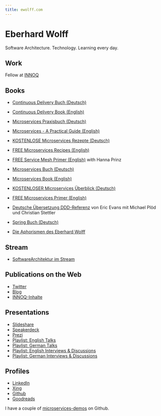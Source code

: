 ```yaml
---
title: ewolff.com
---
```


# Eberhard Wolff

Software Architecture. Technology. Learning every day.

## Work

Fellow at [INNOQ](http://innoq.com)

## Books

* [Continuous Delivery Buch (Deutsch)](http://continuous-delivery-buch.de)
* [Continuous Delivery Book (English)](http://continuous-delivery-book.com)

* [Microservices Praxisbuch (Deutsch)](http://microservices-praxisbuch.de)
* [Microservices - A Practical Guide (English)](http://practical-microservices.com/) 

* [KOSTENLOSE Microservices Rezepte (Deutsch)](http://microservices-praxisbuch.de/rezepte.html)
* [FREE Microservices Recipes (English)](http://practical-microservices.com/recipes.html)

* [FREE Service Mesh Primer (English)](https://leanpub.com/service-mesh-primer) with Hanna Prinz

* [Microservices Buch (Deutsch)](http://microservices-buch.de)
* [Microservices Book (English)](http://microservices-book.com)

* [KOSTENLOSER Microservices Überblick (Deutsch)](http://microservices-buch.de/ueberblick.html)
* [FREE Microservices Primer (English)](http://microservices-book.com/primer.html)

* [Deutsche Übersetzung DDD-Referenz](https://ddd-referenz.de/) von Eric Evans mit Michael Plöd und Christian Stettler

* [Spring Buch (Deutsch)](http://spring-buch.de)
* [Die Aphorismen des Eberhard Wolff](https://entwickler.de/press/buecher/die-aphorismen-des-eberhard-wolff-579813305.html)

## Stream

* [SoftwareArchitektur im Stream](https://software-architektur.tv)

## Publications on the Web

  * [Twitter](https://twitter.com/ewolff)
  * [Blog](http://www.heise.de/developer/Continuous-Architecture-2687847.html)
  * [INNOQ-Inhalte](https://www.innoq.com/de/staff/eberhard-wolff/)
  
## Presentations

 * [Slideshare](http://www.slideshare.net/ewolff/presentations)
 * [Speakerdeck](https://speakerdeck.com/ewolff)
 * [Prezi](https://prezi.com/user/ewolff/)
 * [Playlist: English Talks](https://www.youtube.com/playlist?list=PLeXlULyOtEndP47qFtSoVevPoZ2D1h55X)
 * [Playlist: German Talks](https://www.youtube.com/playlist?list=PLeXlULyOtEnc90Ix0WwT1YPPnQKeGy4CP)
 * [Playlist: English Interviews & Discussions](https://www.youtube.com/playlist?list=PLeXlULyOtEneFtbnf0bTy5aY7DSJ6PsGq)
 * [Playlist: German Interviews & Discussions](https://www.youtube.com/playlist?list=PLeXlULyOtEnfASazcsQz9iGPkuLdbLdl3)

## Profiles

  * [LinkedIn](http://www.linkedin.com/pub/eberhard-wolff/0/501/ab8)
  * [Xing](https://www.xing.com/profile/Eberhard_Wolff)
  * [Github](https://github.com/ewolff)
  * [Goodreads](https://goodreads.com/author/show/111923.Eberhard_Wolff)

I have a couple of [microservices-demos](microservices-demos.html) on Github.
